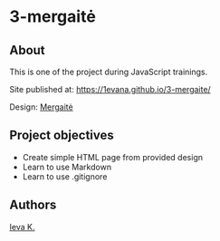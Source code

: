 # 3-mergaitė

## About
This is one of the project during JavaScript trainings.

Site published at: https://1evana.github.io/3-mergaite/

Design: [Mergaitė](https://cdn.discordapp.com/attachments/648536139677958156/648860692459290634/unknown.png)

## Project objectives

- Create simple HTML page from provided design
- Learn to use Markdown
- Learn to use .gitignore



## Authors
[Ieva K.](https://github.com/1evana)